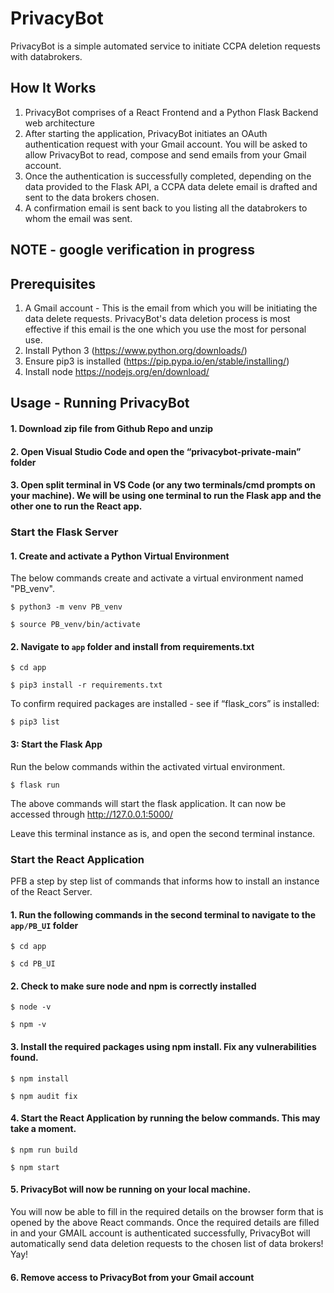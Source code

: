 # PrivacyBot

PrivacyBot is a simple automated service to initiate CCPA deletion requests with databrokers.

## How It Works
1. PrivacyBot comprises of a React Frontend and a Python Flask Backend web architecture
2. After starting the application, PrivacyBot initiates an OAuth authentication request with your Gmail account. You will be asked to allow PrivacyBot to read, compose and send emails from your Gmail account. 
3. Once the authentication is successfully completed, depending on the data provided to the Flask API, a CCPA data delete email is drafted and sent to the data brokers chosen. 
4. A confirmation email is sent back to you listing all the databrokers to whom the email was sent. 

## NOTE - google verification in progress

## Prerequisites

1. A Gmail account - This is the email from which you will be initiating the data delete requests. PrivacyBot's data deletion process is most effective if this email is the one which you use the most for personal use. 
2. Install Python 3 (https://www.python.org/downloads/)
3. Ensure pip3 is installed (https://pip.pypa.io/en/stable/installing/)
4. Install node https://nodejs.org/en/download/ 

## Usage - Running PrivacyBot

#### 1. Download zip file from Github Repo and unzip 

#### 2. Open Visual Studio Code and open the “privacybot-private-main” folder 

#### 3. Open split terminal in VS Code (or any two terminals/cmd prompts on your machine). We will be using one terminal to run the Flask app and the other one to run the React app.


### Start the Flask Server 

#### 1. Create and activate a Python Virtual Environment 

The below commands create and activate a virtual environment named "PB_venv". 

`$ python3 -m venv PB_venv` 

`$ source PB_venv/bin/activate`

#### 2. Navigate to `app` folder and install from requirements.txt

`$ cd app`

`$ pip3 install -r requirements.txt`

To confirm required packages are installed - see if “flask_cors” is installed:

`$ pip3 list`

#### 3: Start the Flask App
Run the below commands within the activated virtual environment.

`$ flask run`

The above commands will start the flask application. It can now be accessed through http://127.0.0.1:5000/

Leave this terminal instance as is, and open the second terminal instance. 

### Start the React Application
PFB a step by step list of commands that informs how to install an instance of the React Server. 

#### 1. Run the following commands in the second terminal to navigate to the `app/PB_UI` folder 

`$ cd app`

`$ cd PB_UI`

#### 2. Check to make sure node and npm is correctly installed

`$ node -v`

`$ npm -v`

#### 3. Install the required packages using npm install. Fix any vulnerabilities found. 

`$ npm install`

`$ npm audit fix`

#### 4. Start the React Application by running the below commands. This may take a moment.

`$ npm run build`

`$ npm start`

#### 5. PrivacyBot will now be running on your local machine. 
You will now be able to fill in the required details on the browser form that is opened by the above React commands. Once the required details are filled in and your GMAIL account is authenticated successfully, PrivacyBot will automatically send data deletion requests to the chosen list of data brokers! Yay!

#### 6. Remove access to PrivacyBot from your Gmail account
